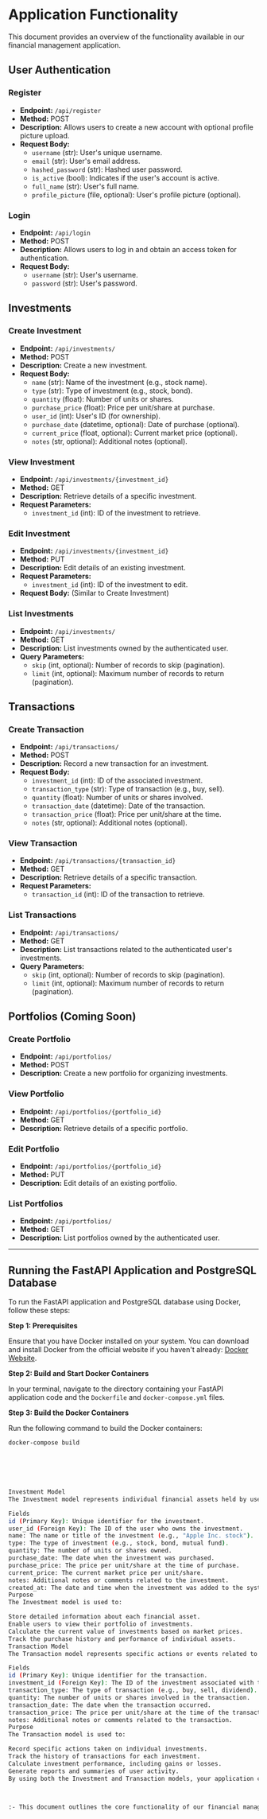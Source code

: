 # Application Functionality

This document provides an overview of the functionality available in our financial management application.

## User Authentication

### Register
- **Endpoint:** `/api/register`
- **Method:** POST
- **Description:** Allows users to create a new account with optional profile picture upload.
- **Request Body:**
  - `username` (str): User's unique username.
  - `email` (str): User's email address.
  - `hashed_password` (str): Hashed user password.
  - `is_active` (bool): Indicates if the user's account is active.
  - `full_name` (str): User's full name.
  - `profile_picture` (file, optional): User's profile picture (optional).

### Login
- **Endpoint:** `/api/login`
- **Method:** POST
- **Description:** Allows users to log in and obtain an access token for authentication.
- **Request Body:**
  - `username` (str): User's username.
  - `password` (str): User's password.

## Investments

### Create Investment
- **Endpoint:** `/api/investments/`
- **Method:** POST
- **Description:** Create a new investment.
- **Request Body:**
  - `name` (str): Name of the investment (e.g., stock name).
  - `type` (str): Type of investment (e.g., stock, bond).
  - `quantity` (float): Number of units or shares.
  - `purchase_price` (float): Price per unit/share at purchase.
  - `user_id` (int): User's ID (for ownership).
  - `purchase_date` (datetime, optional): Date of purchase (optional).
  - `current_price` (float, optional): Current market price (optional).
  - `notes` (str, optional): Additional notes (optional).

### View Investment
- **Endpoint:** `/api/investments/{investment_id}`
- **Method:** GET
- **Description:** Retrieve details of a specific investment.
- **Request Parameters:**
  - `investment_id` (int): ID of the investment to retrieve.

### Edit Investment
- **Endpoint:** `/api/investments/{investment_id}`
- **Method:** PUT
- **Description:** Edit details of an existing investment.
- **Request Parameters:**
  - `investment_id` (int): ID of the investment to edit.
- **Request Body:** (Similar to Create Investment)

### List Investments
- **Endpoint:** `/api/investments/`
- **Method:** GET
- **Description:** List investments owned by the authenticated user.
- **Query Parameters:**
  - `skip` (int, optional): Number of records to skip (pagination).
  - `limit` (int, optional): Maximum number of records to return (pagination).

## Transactions

### Create Transaction
- **Endpoint:** `/api/transactions/`
- **Method:** POST
- **Description:** Record a new transaction for an investment.
- **Request Body:**
  - `investment_id` (int): ID of the associated investment.
  - `transaction_type` (str): Type of transaction (e.g., buy, sell).
  - `quantity` (float): Number of units or shares involved.
  - `transaction_date` (datetime): Date of the transaction.
  - `transaction_price` (float): Price per unit/share at the time.
  - `notes` (str, optional): Additional notes (optional).

### View Transaction
- **Endpoint:** `/api/transactions/{transaction_id}`
- **Method:** GET
- **Description:** Retrieve details of a specific transaction.
- **Request Parameters:**
  - `transaction_id` (int): ID of the transaction to retrieve.

### List Transactions
- **Endpoint:** `/api/transactions/`
- **Method:** GET
- **Description:** List transactions related to the authenticated user's investments.
- **Query Parameters:**
  - `skip` (int, optional): Number of records to skip (pagination).
  - `limit` (int, optional): Maximum number of records to return (pagination).

## Portfolios (Coming Soon)

### Create Portfolio
- **Endpoint:** `/api/portfolios/`
- **Method:** POST
- **Description:** Create a new portfolio for organizing investments.

### View Portfolio
- **Endpoint:** `/api/portfolios/{portfolio_id}`
- **Method:** GET
- **Description:** Retrieve details of a specific portfolio.

### Edit Portfolio
- **Endpoint:** `/api/portfolios/{portfolio_id}`
- **Method:** PUT
- **Description:** Edit details of an existing portfolio.

### List Portfolios
- **Endpoint:** `/api/portfolios/`
- **Method:** GET
- **Description:** List portfolios owned by the authenticated user.

---

## Running the FastAPI Application and PostgreSQL Database

To run the FastAPI application and PostgreSQL database using Docker, follow these steps:

**Step 1: Prerequisites**

Ensure that you have Docker installed on your system. You can download and install Docker from the official website if you haven't already: [Docker Website](https://www.docker.com/get-started).

**Step 2: Build and Start Docker Containers**

In your terminal, navigate to the directory containing your FastAPI application code and the `Dockerfile` and `docker-compose.yml` files.

**Step 3: Build the Docker Containers**

Run the following command to build the Docker containers:

```bash
docker-compose build






Investment Model
The Investment model represents individual financial assets held by users in their portfolio. It provides essential details about each investment, allowing users to track and manage their holdings effectively.

Fields
id (Primary Key): Unique identifier for the investment.
user_id (Foreign Key): The ID of the user who owns the investment.
name: The name or title of the investment (e.g., "Apple Inc. stock").
type: The type of investment (e.g., stock, bond, mutual fund).
quantity: The number of units or shares owned.
purchase_date: The date when the investment was purchased.
purchase_price: The price per unit/share at the time of purchase.
current_price: The current market price per unit/share.
notes: Additional notes or comments related to the investment.
created_at: The date and time when the investment was added to the system.
Purpose
The Investment model is used to:

Store detailed information about each financial asset.
Enable users to view their portfolio of investments.
Calculate the current value of investments based on market prices.
Track the purchase history and performance of individual assets.
Transaction Model
The Transaction model represents specific actions or events related to an investment. It records activities such as buying, selling, or receiving dividends for a particular investment.

Fields
id (Primary Key): Unique identifier for the transaction.
investment_id (Foreign Key): The ID of the investment associated with this transaction.
transaction_type: The type of transaction (e.g., buy, sell, dividend).
quantity: The number of units or shares involved in the transaction.
transaction_date: The date when the transaction occurred.
transaction_price: The price per unit/share at the time of the transaction.
notes: Additional notes or comments related to the transaction.
Purpose
The Transaction model is used to:

Record specific actions taken on individual investments.
Track the history of transactions for each investment.
Calculate investment performance, including gains or losses.
Generate reports and summaries of user activity.
By using both the Investment and Transaction models, your application can provide a complete solution for users to manage and analyze their financial assets effectively.



:- This document outlines the core functionality of our financial management application. If you have any questions or need further assistance, please refer to the API documentation or contact our support team.
